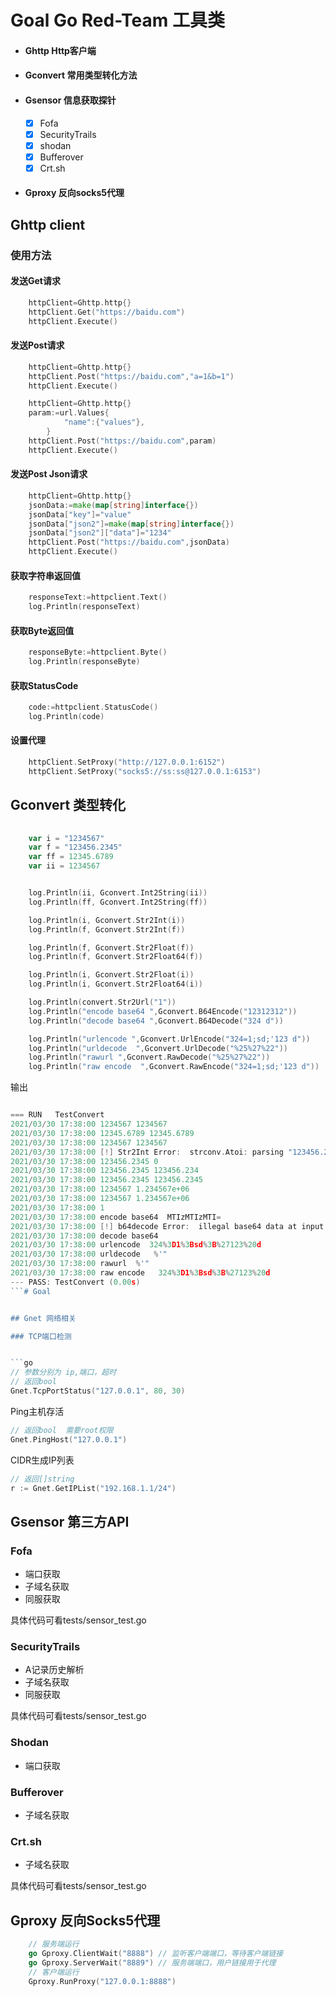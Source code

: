 # Goal Go Red-Team 工具类

- #### Ghttp    Http客户端
- #### Gconvert 常用类型转化方法
- #### Gsensor  信息获取探针
    - [x] Fofa
    - [x] SecurityTrails
    - [x] shodan
    - [x] Bufferover
    - [x] Crt.sh

- #### Gproxy   反向socks5代理

## Ghttp client

### 使用方法

#### 发送Get请求
```go
    httpClient=Ghttp.http{}
    httpClient.Get("https://baidu.com")
    httpClient.Execute()
```

#### 发送Post请求

```go
    httpClient=Ghttp.http{}
    httpClient.Post("https://baidu.com","a=1&b=1")
    httpClient.Execute()
```

```go
    httpClient=Ghttp.http{}
    param:=url.Values{
    		"name":{"values"},
    	}
    httpClient.Post("https://baidu.com",param)
    httpClient.Execute()
```

#### 发送Post Json请求

```go
    httpClient=Ghttp.http{}
    jsonData:=make(map[string]interface{})
    jsonData["key"]="value"
    jsonData["json2"]=make(map[string]interface{})
    jsonData["json2"]["data"]="1234"
    httpClient.Post("https://baidu.com",jsonData)
    httpClient.Execute()
```

#### 获取字符串返回值

```go
    responseText:=httpclient.Text()
    log.Println(responseText)
```
#### 获取Byte返回值

```go
    responseByte:=httpclient.Byte()
    log.Println(responseByte)
```

#### 获取StatusCode

```go
    code:=httpclient.StatusCode()
    log.Println(code)
```

#### 设置代理
```go
	httpClient.SetProxy("http://127.0.0.1:6152")
	httpClient.SetProxy("socks5://ss:ss@127.0.0.1:6153")
```

## Gconvert 类型转化
```go
    
	var i = "1234567"
	var f = "123456.2345"
	var ff = 12345.6789
	var ii = 1234567


	log.Println(ii, Gconvert.Int2String(ii))
	log.Println(ff, Gconvert.Int2String(ff))

	log.Println(i, Gconvert.Str2Int(i))
	log.Println(f, Gconvert.Str2Int(f))

	log.Println(f, Gconvert.Str2Float(f))
	log.Println(f, Gconvert.Str2Float64(f))

	log.Println(i, Gconvert.Str2Float(i))
	log.Println(i, Gconvert.Str2Float64(i))

	log.Println(convert.Str2Url("1"))
	log.Println("encode base64 ",Gconvert.B64Encode("12312312"))
	log.Println("decode base64 ",Gconvert.B64Decode("324 d"))

	log.Println("urlencode ",Gconvert.UrlEncode("324=1;sd;'123 d"))
	log.Println("urldecode  ",Gconvert.UrlDecode("%25%27%22"))
	log.Println("rawurl ",Gconvert.RawDecode("%25%27%22"))
	log.Println("raw encode  ",Gconvert.RawEncode("324=1;sd;'123 d"))
```
输出
```go

=== RUN   TestConvert
2021/03/30 17:38:00 1234567 1234567
2021/03/30 17:38:00 12345.6789 12345.6789
2021/03/30 17:38:00 1234567 1234567
2021/03/30 17:38:00 [!] Str2Int Error:  strconv.Atoi: parsing "123456.2345": invalid syntax
2021/03/30 17:38:00 123456.2345 0
2021/03/30 17:38:00 123456.2345 123456.234
2021/03/30 17:38:00 123456.2345 123456.2345
2021/03/30 17:38:00 1234567 1.234567e+06
2021/03/30 17:38:00 1234567 1.234567e+06
2021/03/30 17:38:00 1
2021/03/30 17:38:00 encode base64  MTIzMTIzMTI=
2021/03/30 17:38:00 [!] b64decode Error:  illegal base64 data at input byte 3
2021/03/30 17:38:00 decode base64  
2021/03/30 17:38:00 urlencode  324%3D1%3Bsd%3B%27123%20d
2021/03/30 17:38:00 urldecode   %'"
2021/03/30 17:38:00 rawurl  %'"
2021/03/30 17:38:00 raw encode   324%3D1%3Bsd%3B%27123%20d
--- PASS: TestConvert (0.00s)
```# Goal


## Gnet 网络相关

### TCP端口检测


```go
// 参数分别为 ip,端口，超时
// 返回bool 
Gnet.TcpPortStatus("127.0.0.1", 80, 30) 

```

Ping主机存活

```go
// 返回bool  需要root权限
Gnet.PingHost("127.0.0.1")
```


CIDR生成IP列表

```go
// 返回[]string
r := Gnet.GetIPList("192.168.1.1/24")
```

## Gsensor 第三方API
### Fofa
 - 端口获取
 - 子域名获取
 - 同服获取
 
 具体代码可看tests/sensor_test.go

### SecurityTrails
 - A记录历史解析
 - 子域名获取
 - 同服获取
 
  具体代码可看tests/sensor_test.go

### Shodan
 - 端口获取
 
### Bufferover
 - 子域名获取

### Crt.sh
 - 子域名获取

  具体代码可看tests/sensor_test.go

## Gproxy 反向Socks5代理

```go
	// 服务端运行
	go Gproxy.ClientWait("8888") // 监听客户端端口，等待客户端链接
	go Gproxy.ServerWait("8889") // 服务端端口，用户链接用于代理
	// 客户端运行
	Gproxy.RunProxy("127.0.0.1:8888")
```